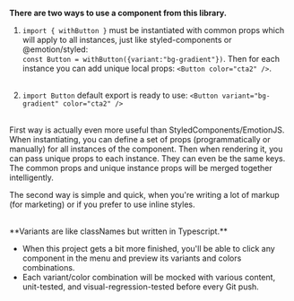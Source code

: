 **There are two ways to use a component from this library.**

1. `import { withButton }` must be instantiated with common props which will apply to all instances, just like styled-components or @emotion/styled:  
   `const Button = withButton({variant:"bg-gradient"})`. Then for each instance you can add unique local props: `<Button color="cta2" />`.  
   <br />

2. `import Button` default export is ready to use: `<Button variant="bg-gradient" color="cta2" />`  
   <br />

First way is actually even more useful than StyledComponents/EmotionJS. When instantiating, you can define a set of props (programmatically or manually) for all instances of the component. Then when rendering it, you can pass unique props to each instance. They can even be the same keys. The common props and unique instance props will be merged together intelligently.

The second way is simple and quick, when you're writing a lot of markup (for marketing) or if you prefer to use inline styles.

<br />
**Variants are like classNames but written in Typescript.**

- When this project gets a bit more finished, you'll be able to click any component in the menu and preview its variants and colors combinations.
- Each variant/color combination will be mocked with various content, unit-tested, and visual-regression-tested before every Git push.
